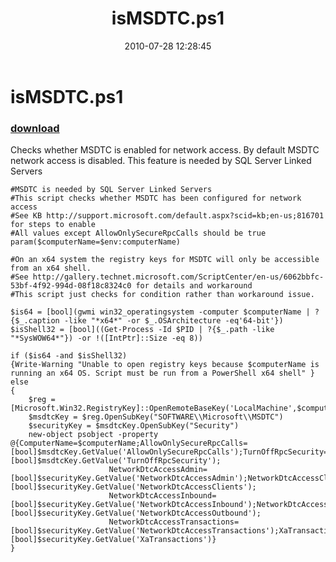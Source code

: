 ﻿---
pid:            2027
parent:         0
children:       
poster:         Chad Miller
title:          isMSDTC.ps1
date:           2010-07-28 12:28:45
description:    Checks whether MSDTC is enabled for network access. By default MSDTC network access is disabled. This feature is needed by SQL Server Linked Servers
format:         posh
---

# isMSDTC.ps1

### [download](2027.ps1)  

Checks whether MSDTC is enabled for network access. By default MSDTC network access is disabled. This feature is needed by SQL Server Linked Servers

```posh
#MSDTC is needed by SQL Server Linked Servers
#This script checks whether MSDTC has been configured for network access
#See KB http://support.microsoft.com/default.aspx?scid=kb;en-us;816701 for steps to enable
#All values except AllowOnlySecureRpcCalls should be true
param($computerName=$env:computerName)

#On an x64 system the registry keys for MSDTC will only be accessible from an x64 shell.
#See http://gallery.technet.microsoft.com/ScriptCenter/en-us/6062bbfc-53bf-4f92-994d-08f18c8324c0 for details and workaround
#This script just checks for condition rather than workaround issue.

$is64 = [bool](gwmi win32_operatingsystem -computer $computerName | ?{$_.caption -like "*x64*" -or $_.OSArchitecture -eq'64-bit'})
$isShell32 = [bool]((Get-Process -Id $PID | ?{$_.path -like "*SysWOW64*"}) -or !([IntPtr]::Size -eq 8))

if ($is64 -and $isShell32)
{Write-Warning "Unable to open registry keys because $computerName is running an x64 OS. Script must be run from a PowerShell x64 shell" }
else
{
    $reg = [Microsoft.Win32.RegistryKey]::OpenRemoteBaseKey('LocalMachine',$computerName)
    $msdtcKey = $reg.OpenSubKey("SOFTWARE\\Microsoft\\MSDTC")
    $securityKey = $msdtcKey.OpenSubKey("Security")
    new-object psobject -property @{ComputerName=$computerName;AllowOnlySecureRpcCalls=[bool]$msdtcKey.GetValue('AllowOnlySecureRpcCalls');TurnOffRpcSecurity=[bool]$msdtcKey.GetValue('TurnOffRpcSecurity');
                      NetworkDtcAccessAdmin=[bool]$securityKey.GetValue('NetworkDtcAccessAdmin');NetworkDtcAccessClients=[bool]$securityKey.GetValue('NetworkDtcAccessClients');
                      NetworkDtcAccessInbound=[bool]$securityKey.GetValue('NetworkDtcAccessInbound');NetworkDtcAccessOutbound=[bool]$securityKey.GetValue('NetworkDtcAccessOutbound');
                      NetworkDtcAccessTransactions=[bool]$securityKey.GetValue('NetworkDtcAccessTransactions');XaTransactions=[bool]$securityKey.GetValue('XaTransactions')}
}
```
